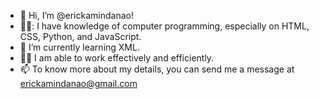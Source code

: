 - 👋 Hi, I’m @erickamindanao!
- 👩‍💻: I have knowledge of computer programming, especially on HTML, CSS, Python, and JavaScript.
- 🌱 I’m currently learning XML.
- 🤝🏻 I am able to work effectively and efficiently. 
- 📫 To know more about my details, you can send me a message at erickamindanao@gmail.com
<!---
erickamindanao/erickamindanao is a ✨ special ✨ repository because its `README.md` (this file) appears on your GitHub profile.
You can click the Preview link to take a look at your changes.
--->
